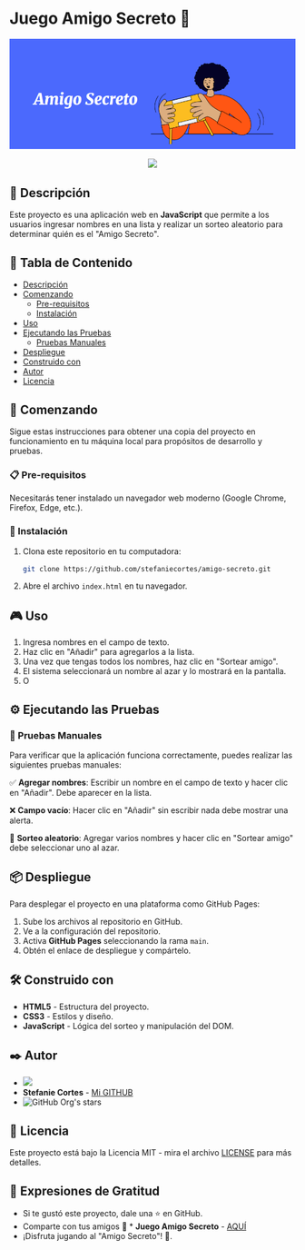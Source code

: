 # Juego Amigo Secreto 🎉

![Portada del Proyecto](assets/portada-amigo-secreto.png)

<p align="center">
   <img src="https://img.shields.io/badge/STATUS-EN%20DESAROLLO-green">
</p>

## 📖 Descripción

Este proyecto es una aplicación web en **JavaScript** que permite a los usuarios ingresar nombres en una lista y realizar un sorteo aleatorio para determinar quién es el "Amigo Secreto".


## 📌 Tabla de Contenido

- [Descripción](#descripción)
- [Comenzando](#comenzando)
  - [Pre-requisitos](#pre-requisitos)
  - [Instalación](#instalación)
- [Uso](#uso)
- [Ejecutando las Pruebas](#ejecutando-las-pruebas)
  - [Pruebas Manuales](#pruebas-manuales)
- [Despliegue](#despliegue)
- [Construido con](#construido-con)
- [Autor](#autor)
- [Licencia](#licencia)

## 🚀 Comenzando

Sigue estas instrucciones para obtener una copia del proyecto en funcionamiento en tu máquina local para propósitos de desarrollo y pruebas.

### 📋 Pre-requisitos

Necesitarás tener instalado un navegador web moderno (Google Chrome, Firefox, Edge, etc.).

### 🔧 Instalación

1. Clona este repositorio en tu computadora:
   ```bash
   git clone https://github.com/stefaniecortes/amigo-secreto.git
   ```
2. Abre el archivo `index.html` en tu navegador.

## 🎮 Uso

1. Ingresa nombres en el campo de texto.
2. Haz clic en "Añadir" para agregarlos a la lista.
3. Una vez que tengas todos los nombres, haz clic en "Sortear amigo".
4. El sistema seleccionará un nombre al azar y lo mostrará en la pantalla.
5. O 

## ⚙️ Ejecutando las Pruebas

### 🔩 Pruebas Manuales

Para verificar que la aplicación funciona correctamente, puedes realizar las siguientes pruebas manuales:

✅ **Agregar nombres**: Escribir un nombre en el campo de texto y hacer clic en "Añadir". Debe aparecer en la lista.

❌ **Campo vacío**: Hacer clic en "Añadir" sin escribir nada debe mostrar una alerta.

🎲 **Sorteo aleatorio**: Agregar varios nombres y hacer clic en "Sortear amigo" debe seleccionar uno al azar.

## 📦 Despliegue

Para desplegar el proyecto en una plataforma como GitHub Pages:

1. Sube los archivos al repositorio en GitHub.
2. Ve a la configuración del repositorio.
3. Activa **GitHub Pages** seleccionando la rama `main`.
4. Obtén el enlace de despliegue y compártelo.

## 🛠️ Construido con

- **HTML5** - Estructura del proyecto.
- **CSS3** - Estilos y diseño.
- **JavaScript** - Lógica del sorteo y manipulación del DOM.

## ✒️ Autor

* <img src="https://avatars.githubusercontent.com/u/181904477?v=4?v=4" width=115><br>
* **Stefanie Cortes** - [Mi GITHUB](https://github.com/stefaniecortes)
* ![GitHub Org's stars](https://img.shields.io/github/stars/stefaniecortes?style=social)

## 📄 Licencia

Este proyecto está bajo la Licencia MIT - mira el archivo [LICENSE](LICENSE) para más detalles.

## 🎁 Expresiones de Gratitud

* Si te gustó este proyecto, dale una ⭐ en GitHub.
* Comparte con tus amigos 🚀 * **Juego Amigo Secreto** - [AQUÍ](https://stefaniecortes.github.io/challenge-amigo-secreto/)
* ¡Disfruta jugando al "Amigo Secreto"! 🎉.
